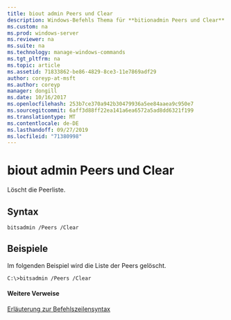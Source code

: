 ```yaml
---
title: biout admin Peers und Clear
description: Windows-Befehls Thema für **bitionadmin Peers und Clear** -löscht die Peerliste.
ms.custom: na
ms.prod: windows-server
ms.reviewer: na
ms.suite: na
ms.technology: manage-windows-commands
ms.tgt_pltfrm: na
ms.topic: article
ms.assetid: 71833862-be86-4829-8ce3-11e7869adf29
author: coreyp-at-msft
ms.author: coreyp
manager: dongill
ms.date: 10/16/2017
ms.openlocfilehash: 253b7ce370a942b30479936a5ee84aaea9c950e7
ms.sourcegitcommit: 6aff3d88ff22ea141a6ea6572a5ad8dd6321f199
ms.translationtype: MT
ms.contentlocale: de-DE
ms.lasthandoff: 09/27/2019
ms.locfileid: "71380998"
---
```

# <a name="bitsadmin-peers-and-clear"></a>biout admin Peers und Clear



Löscht die Peerliste.

## <a name="syntax"></a>Syntax

```
bitsadmin /Peers /Clear 
```

## <a name="BKMK_examples"></a>Beispiele

Im folgenden Beispiel wird die Liste der Peers gelöscht.
```
C:\>bitsadmin /Peers /Clear
```

#### <a name="additional-references"></a>Weitere Verweise

[Erläuterung zur Befehlszeilensyntax](command-line-syntax-key.md)